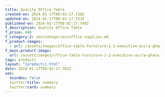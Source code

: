 ```yaml
---
title: Quality Office Table
created-on: 2024-01-17T00:02:17.720Z
updated-on: 2024-01-17T00:02:17.733Z
published-on: 2024-01-17T00:02:17.748Z
f_description: Quality Office Table
f_price: 600
f_category-2: cms/categories/office-supplies.md
f_product-images:
  - url: /assets/images/office-table-furniture-1-2-executive-accra-ghana-gotogh.com.jpg
f_main-product-image:
  url: /assets/images/office-table-furniture-1-2-executive-accra-ghana-gotogh.com.jpg
tags: products
layout: "[products].html"
date: 2024-01-17T00:02:17.761Z
seo:
  noindex: false
  twitter:title: summary
  twitter:card: summary
---
```

